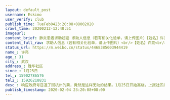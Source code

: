 ```yaml
---
layout: default_post
username: Eskimo
user_verify: club
publish_time: TueFeb0423:20:08+08002020
crawl_time: 20200212-12:40:51
imageurl: 
content_brief: 肺炎患者求助超话 求助人信息（若有相关化验单，请上传图片）【姓名】许亮【年龄】31【所在城市】武汉【所在小区、社区】胜华社区【患病时间】1月25日【联系方式】15902786576【其他紧急联系人】15926218831【病情描述】响应政府号召退了回杭州的票，竟然是这样无助的结果。1月25日开始高 ...全文
content_full_raw: 求助人信息（若有相关化验单，请上传图片）<br/>【姓名】许亮<br/>【年龄】31<br/>【所在城市】武汉<br/>【所在小区、社区】胜华社区<br/>【患病时间】1月25日<br/>【联系方式】15902786576<br/>【其他紧急联系人】15926218831<br/>【病情描述】响应政府号召退了回杭州的票，竟然是这样无助的结果。1月25日开始高烧，上报社区后在社区医院抽血，社区医院建议回家隔离。随后出现新冠病毒感染的所有症状，于1月30日至武汉市中心医院后湖院区抽血、CT检查，结果呈高度疑似新冠病毒感染，医生说后湖院不是定点医院也无床位让自行回家隔离。<br/>因高烧不退，严重呼吸困难、头晕呕吐乏力等症状于2月1日至同济医院排上核酸检测，2月3日出核酸检测结果呈阴性，协和医生复诊回复:高度疑似病例，建议再做核酸检测至呈阳性结果后确诊，继而才能排队住院。<br/>2月3日晚20：00，社区安排送至隔离酒店隔离，隔离区无专业医护人员，现口服药已用完，既无对症药品供应，也无治疗安排。已高烧11天，目前依旧无法做核酸检测无法确诊无法排队入院。同住的妻子父母小孩（14个月）无法得知是否感染，询问社区的回复永远是:不清楚，已上报。<br/>求求帮助我们入院治疗！
status_url: https://m.weibo.cn/status/4468385603944419
name_: 许亮
age_: 31
city_: 武汉
address_: 胜华社区
since_: 1月25日
tel_: 15902786576
tel2_: 15926218831
desc_: 响应政府号召退了回杭州的票，竟然是这样无助的结果。1月25日开始高烧，上报社区后在社区医院抽血，社区医院建议回家隔离。随后出现新冠病毒感染的所有症状，于1月30日至武汉市中心医院后湖院区抽血、CT检查，结果呈高度疑似新冠病毒感染，医生说后湖院不是定点医院也无床位让自行回家隔离。因高烧不退，严重呼吸困难、头晕呕吐乏力等症状于2月1日至同济医院排上核酸检测，2月3日出核酸检测结果呈阴性，协和医生复诊回复高度疑似病例，建议再做核酸检测至呈阳性结果后确诊，继而才能排队住院。2月3日晚2000，社区安排送至隔离酒店隔离，隔离区无专业医护人员，现口服药已用完，既无对症药品供应，也无治疗安排。已高烧11天，目前依旧无法做核酸检测无法确诊无法排队入院。同住的妻子父母小孩（14个月）无法得知是否感染，询问社区的回复永远是不清楚，已上报。求求帮助我们入院治疗！
publish_timestamp: 2020-02-04 23:20:08+08:00
---
```

